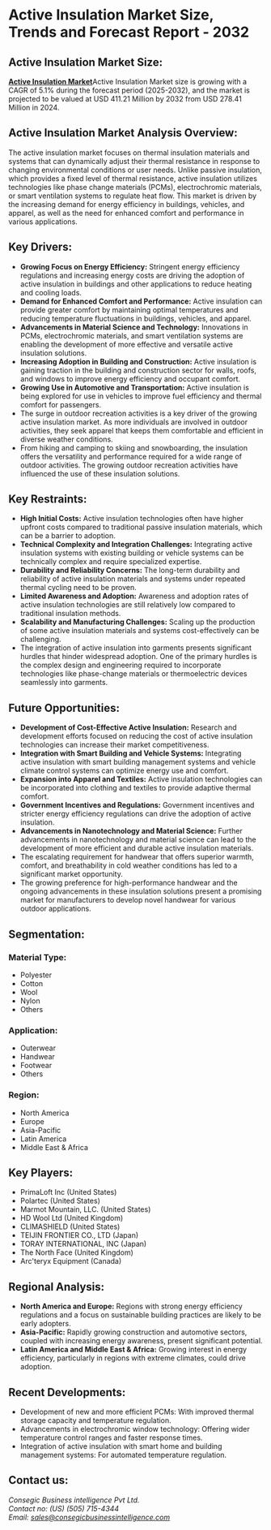 # Active Insulation Market Size, Trends and Forecast Report - 2032  
       
<h2 class="text-2xl sm:text-3xl font-bold text-gray-800 mb-4">Active Insulation Market Size:</h2>
<p class="text-gray-700 leading-relaxed mb-4">
<a href="https://www.consegicbusinessintelligence.com/active-insulation-market"><b> Active Insulation Market</b></a>Active Insulation Market size is growing with a CAGR of 5.1% during the forecast period (2025-2032), and
the market is projected to be valued at USD 411.21 Million by 2032 from USD
278.41 Million in 2024.
</p>
        </section>

        
<h2 class="text-2xl sm:text-3xl font-bold text-gray-800 mb-4">Active Insulation Market Analysis Overview:</h2>
<p class="text-gray-700 leading-relaxed mb-4">
The active insulation market focuses on thermal insulation materials and systems that can dynamically adjust their
thermal resistance in response to changing environmental conditions or user
needs. Unlike passive insulation, which provides a fixed level of thermal
resistance, active insulation utilizes technologies like phase change materials
(PCMs), electrochromic materials, or smart ventilation systems to regulate heat
flow. This market is driven by the increasing demand for energy efficiency in
buildings, vehicles, and apparel, as well as the need for enhanced comfort and
performance in various applications.
</p>
        </section>

        
<h2 class="text-2xl sm:text-3xl font-bold text-gray-800 mb-4">Key Drivers:</h2>
<ul class="list-disc text-gray-700 leading-relaxed space-y-2">
<li>
    <strong>Growing Focus on Energy Efficiency:</strong> Stringent
    energy efficiency regulations and increasing energy costs are driving the
    adoption of active insulation in buildings and other applications to reduce
    heating and cooling loads.
</li>
<li>
    <strong>Demand for Enhanced Comfort and Performance:</strong>
    Active insulation can provide greater comfort by maintaining optimal
    temperatures and reducing temperature fluctuations in buildings, vehicles, and
    apparel.
</li>
<li>
    <strong>Advancements in Material Science and Technology:</strong>
    Innovations in PCMs, electrochromic materials, and smart ventilation systems
    are enabling the development of more effective and versatile active insulation
    solutions.
</li>
<li>
    <strong>Increasing Adoption in Building and Construction:</strong>
    Active insulation is gaining traction in the building and construction sector
    for walls, roofs, and windows to improve energy efficiency and occupant
    comfort.
</li>
<li>
    <strong>Growing Use in Automotive and Transportation:</strong>
    Active insulation is being explored for use in vehicles to improve fuel
    efficiency and thermal comfort for passengers.
</li>
<li>
    The surge in outdoor recreation activities is a
    key driver of the growing active insulation market. As more individuals are
    involved in outdoor activities, they seek apparel that keeps them comfortable
    and efficient in diverse weather conditions.
</li>
<li>
    From hiking and camping to skiing and
    snowboarding, the insulation offers the versatility and performance required
    for a wide range of outdoor activities. The growing outdoor recreation
    activities have influenced the use of these insulation solutions.
</li>
</ul>
        </section>

        
<h2 class="text-2xl sm:text-3xl font-bold text-gray-800 mb-4">Key Restraints:</h2>
<ul class="list-disc text-gray-700 leading-relaxed space-y-2">
<li>
    <strong>High Initial Costs:</strong> Active insulation
    technologies often have higher upfront costs compared to traditional passive
    insulation materials, which can be a barrier to adoption.
</li>
<li>
    <strong>Technical Complexity and Integration Challenges:</strong>
    Integrating active insulation systems with existing building or vehicle systems
    can be technically complex and require specialized expertise.
</li>
<li>
    <strong>Durability and Reliability Concerns:</strong> The
    long-term durability and reliability of active insulation materials and systems
    under repeated thermal cycling need to be proven.
</li>
<li>
    <strong>Limited Awareness and Adoption:</strong> Awareness and
    adoption rates of active insulation technologies are still relatively low
    compared to traditional insulation methods.
</li>
<li>
    <strong>Scalability and Manufacturing Challenges:</strong>
    Scaling up the production of some active insulation materials and systems
    cost-effectively can be challenging.
</li>
<li>
    The integration of active insulation into
    garments presents significant hurdles that hinder widespread adoption. One of
    the primary hurdles is the complex design and engineering required to
    incorporate technologies like phase-change materials or thermoelectric devices
    seamlessly into garments.
</li>
</ul>
        </section>

        
<h2 class="text-2xl sm:text-3xl font-bold text-gray-800 mb-4">Future Opportunities:</h2>
<ul class="list-disc text-gray-700 leading-relaxed space-y-2">
<li>
    <strong>Development of Cost-Effective Active Insulation:</strong>
    Research and development efforts focused on reducing the cost of active
    insulation technologies can increase their market competitiveness.
</li>
<li>
    <strong>Integration with Smart Building and Vehicle Systems:</strong>
    Integrating active insulation with smart building management systems and
    vehicle climate control systems can optimize energy use and comfort.
</li>
<li>
    <strong>Expansion into Apparel and Textiles:</strong> Active
    insulation technologies can be incorporated into clothing and textiles to
    provide adaptive thermal comfort.
</li>
<li>
    <strong>Government Incentives and Regulations:</strong>
    Government incentives and stricter energy efficiency regulations can drive the
    adoption of active insulation.
</li>
<li>
    <strong>Advancements in Nanotechnology and Material
    Science:</strong> Further advancements in nanotechnology and material science can lead
    to the development of more efficient and durable active insulation materials.
</li>
<li>
    The escalating requirement for handwear that
    offers superior warmth, comfort, and breathability in cold weather conditions
    has led to a significant market opportunity.
</li>
<li>
    The growing preference for high-performance
    handwear and the ongoing advancements in these insulation solutions present a
    promising market for manufacturers to develop novel handwear for various
    outdoor applications.
</li>
</ul>
        </section>

        
<h2 class="text-2xl sm:text-3xl font-bold text-gray-800 mb-4">Segmentation:</h2>
<div class="mb-4">
<h3 class="text-xl sm:text-2xl font-bold text-gray-800 mb-2">Material Type:</h3>
<ul class="list-disc text-gray-700 leading-relaxed space-y-1">
    <li>Polyester</li>
    <li>Cotton</li>
    <li>Wool</li>
    <li>Nylon</li>
    <li>Others</li>
</ul>
</div>
<div class="mb-4">
<h3 class="text-xl sm:text-2xl font-bold text-gray-800 mb-2">Application:</h3>
<ul class="list-disc text-gray-700 leading-relaxed space-y-1">
    <li>Outerwear</li>
    <li>Handwear</li>
    <li>Footwear</li>
    <li>Others</li>
</ul>
</div>
<div class="mb-4">
<h3 class="text-xl sm:text-2xl font-bold text-gray-800 mb-2">Region:</h3>
<ul class="list-disc text-gray-700 leading-relaxed space-y-1">
    <li>North America</li>
    <li>Europe</li>
    <li>Asia-Pacific</li>
    <li>Latin America</li>
    <li>Middle East & Africa</li>
</ul>
</div>
        </section>

        
<h2 class="text-2xl sm:text-3xl font-bold text-gray-800 mb-4">Key Players:</h2>
<ul class="list-disc text-gray-700 leading-relaxed space-y-2">
<li>PrimaLoft Inc (United States)</li>
<li>Polartec (United States)</li>
<li>Marmot Mountain, LLC. (United States)</li>
<li>HD Wool Ltd (United Kingdom)</li>
<li>CLIMASHIELD (United States)</li>
<li>TEIJIN FRONTIER CO., LTD (Japan)</li>
<li>TORAY INTERNATIONAL, INC (Japan)</li>
<li>The North Face (United Kingdom)</li>
<li>Arc'teryx Equipment (Canada)</li>
</ul>
        </section>

        
<h2 class="text-2xl sm:text-3xl font-bold text-gray-800 mb-4">Regional Analysis:</h2>
<ul class="list-disc text-gray-700 leading-relaxed space-y-2">
<li>
    <strong>North America and Europe:</strong> Regions
    with strong energy efficiency regulations and a focus on sustainable building
    practices are likely to be early adopters.
</li>
<li>
    <strong>Asia-Pacific:</strong> Rapidly growing
    construction and automotive sectors, coupled with increasing energy awareness,
    present significant potential.
</li>
<li>
    <strong>Latin America and Middle
    East & Africa:</strong> Growing interest in energy efficiency, particularly in regions
    with extreme climates, could drive adoption.
</li>
</ul>
        </section>

        
<h2 class="text-2xl sm:text-3xl font-bold text-gray-800 mb-4">Recent Developments:</h2>
<ul class="list-disc text-gray-700 leading-relaxed space-y-2">
<li>
    Development of new and more
    efficient PCMs: With improved thermal storage capacity and temperature
    regulation.
</li>
<li>
    Advancements in electrochromic
    window technology: Offering wider temperature control ranges and faster
    response times.
</li>
<li>
    Integration of active insulation
    with smart home and building management systems: For automated temperature
    regulation.
</li>
</ul>
        </section>

        
<h2 class="text-2xl sm:text-3xl font-bold text-gray-800 mb-4">Contact us:</h2>
<address class="text-gray-700 leading-relaxed not-italic">
Consegic Business intelligence Pvt Ltd.<br>
Contact no: (US) (505) 715-4344<br>
Email: <a href="mailto:sales@consegicbusinessintelligence.com" class="text-blue-600 hover:underline">sales@consegicbusinessintelligence.com</a>
</address>
        </section>
    </div>
</body>
</html>
